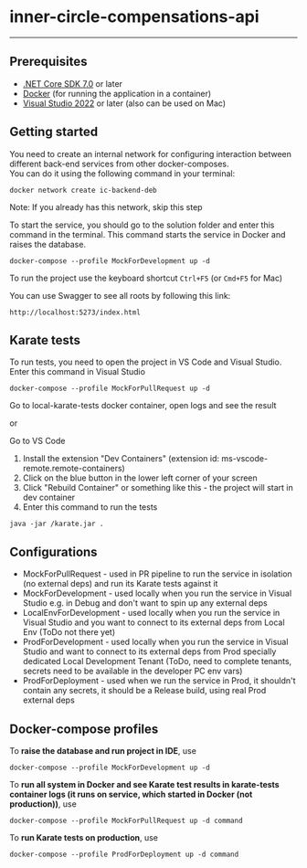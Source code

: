 # inner-circle-compensations-api

____
## Prerequisites
- [.NET Core SDK 7.0](https://dotnet.microsoft.com/en-us/download/dotnet/7.0) or later
- [Docker](https://www.docker.com/get-started/) (for running the application in a container)
- [Visual Studio 2022](https://visualstudio.microsoft.com/downloads/)
or later (also can be used on Mac)


## Getting started

You need to create an internal network for configuring interaction between different back-end services from other docker-composes.  
You can do it using the following command in your terminal: 
```
docker network create ic-backend-deb
```  
Note: If you already has this network, skip this step

To start the service, you should go to the solution folder and enter this command in the terminal. This command starts the service in Docker and raises the database.
```
docker-compose --profile MockForDevelopment up -d
```
To run the project use the keyboard shortcut `Ctrl+F5` (or `Cmd+F5` for Mac)

You can use Swagger to see all roots by following this link:
```
http://localhost:5273/index.html
```

## Karate tests

To run tests, you need to open the project in VS Code and Visual Studio.
Enter this command in Visual Studio
```
docker-compose --profile MockForPullRequest up -d
```
Go to local-karate-tests docker container, open logs and see the result

or

Go to VS Code
1. Install the extension "Dev Containers" (extension id: ms-vscode-remote.remote-containers)
2. Click on the blue button in the lower left corner of your screen
3. Click "Rebuild Container" or something like this - the project will start in dev container
4. Enter this command to run the tests
```
java -jar /karate.jar .
```

## Configurations

- MockForPullRequest - used in PR pipeline to run the service in isolation (no external deps) and run its Karate tests against it
- MockForDevelopment - used locally when you run the service in Visual Studio e.g. in Debug and don't want to spin up any external deps
- LocalEnvForDevelopment - used locally when you run the service in Visual Studio and you want to connect to its external deps from Local Env (ToDo not there yet)
- ProdForDevelopment - used locally when you run the service in Visual Studio and want to connect to its external deps from Prod specially dedicated Local Development Tenant (ToDo, need to complete tenants, secrets need to be available in the developer PC env vars)
- ProdForDeployment - used when we run the service in Prod, it shouldn't contain any secrets, it should be a Release build, using real Prod external deps

## Docker-compose profiles
To **raise the database and run project in IDE**, use
```
docker-compose --profile MockForDevelopment up -d
```
To **run all system in Docker and see Karate test results in karate-tests container logs (it runs on service, which started in Docker (not production))**, use
```
docker-compose --profile MockForPullRequest up -d command
```
To **run Karate tests on production**, use
```
docker-compose --profile ProdForDeployment up -d command
```
